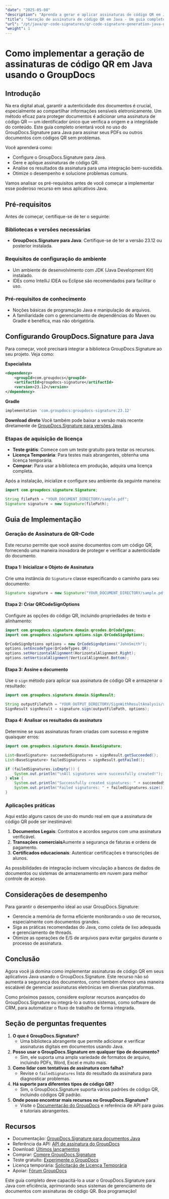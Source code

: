 ```yaml
---
"date": "2025-05-08"
"description": "Aprenda a gerar e aplicar assinaturas de código QR em Java usando o GroupDocs.Signature. Proteja seus documentos com este guia passo a passo detalhado."
"title": "Geração de assinatura de código QR em Java - Um guia completo usando GroupDocs"
"url": "/pt/java/qr-code-signatures/qr-code-signature-generation-java-groupdocs/"
"weight": 1
---
```


# Como implementar a geração de assinaturas de código QR em Java usando o GroupDocs

## Introdução

Na era digital atual, garantir a autenticidade dos documentos é crucial, especialmente ao compartilhar informações sensíveis eletronicamente. Um método eficaz para proteger documentos é adicionar uma assinatura de código QR — um identificador único que verifica a origem e a integridade do conteúdo. Este guia completo orientará você no uso do GroupDocs.Signature para Java para assinar seus PDFs ou outros documentos com códigos QR sem problemas.

Você aprenderá como:
- Configure o GroupDocs.Signature para Java.
- Gere e aplique assinaturas de código QR.
- Analise os resultados da assinatura para uma integração bem-sucedida.
- Otimize o desempenho e solucione problemas comuns.

Vamos analisar os pré-requisitos antes de você começar a implementar esse poderoso recurso em seus aplicativos Java.

## Pré-requisitos

Antes de começar, certifique-se de ter o seguinte:

### Bibliotecas e versões necessárias
- **GroupDocs.Signature para Java**: Certifique-se de ter a versão 23.12 ou posterior instalada.

### Requisitos de configuração do ambiente
- Um ambiente de desenvolvimento com JDK (Java Development Kit) instalado.
- IDEs como IntelliJ IDEA ou Eclipse são recomendados para facilitar o uso.

### Pré-requisitos de conhecimento
- Noções básicas de programação Java e manipulação de arquivos.
- A familiaridade com o gerenciamento de dependências do Maven ou Gradle é benéfica, mas não obrigatória.

## Configurando GroupDocs.Signature para Java

Para começar, você precisará integrar a biblioteca GroupDocs.Signature ao seu projeto. Veja como:

**Especialista**
```xml
<dependency>
    <groupId>com.groupdocs</groupId>
    <artifactId>groupdocs-signature</artifactId>
    <version>23.12</version>
</dependency>
```

**Gradle**
```gradle
implementation 'com.groupdocs:groupdocs-signature:23.12'
```

**Download direto**
Você também pode baixar a versão mais recente diretamente de [GroupDocs.Signature para versões Java](https://releases.groupdocs.com/signature/java/).

### Etapas de aquisição de licença

- **Teste grátis**: Comece com um teste gratuito para testar os recursos.
- **Licença Temporária**: Para testes mais abrangentes, obtenha uma licença temporária.
- **Comprar**: Para usar a biblioteca em produção, adquira uma licença completa.

Após a instalação, inicialize e configure seu ambiente da seguinte maneira:
```java
import com.groupdocs.signature.Signature;

String filePath = "YOUR_DOCUMENT_DIRECTORY/sample.pdf";
Signature signature = new Signature(filePath);
```

## Guia de Implementação

### Geração de Assinatura de QR-Code

Este recurso permite que você assine documentos com um código QR, fornecendo uma maneira inovadora de proteger e verificar a autenticidade do documento.

#### Etapa 1: Inicializar o Objeto de Assinatura
Crie uma instância do `Signature` classe especificando o caminho para seu documento:
```java
Signature signature = new Signature("YOUR_DOCUMENT_DIRECTORY/sample.pdf");
```

#### Etapa 2: Criar QRCodeSignOptions
Configure as opções do código QR, incluindo propriedades de texto e alinhamento:
```java
import com.groupdocs.signature.domain.qrcodes.QrCodeTypes;
import com.groupdocs.signature.options.sign.QrCodeSignOptions;

QrCodeSignOptions options = new QrCodeSignOptions("JohnSmith");
options.setEncodeType(QrCodeTypes.QR);
options.setHorizontalAlignment(HorizontalAlignment.Right);
options.setVerticalAlignment(VerticalAlignment.Bottom);
```

#### Etapa 3: Assine o documento
Use o `sign` método para aplicar sua assinatura de código QR e armazenar o resultado:
```java
import com.groupdocs.signature.domain.SignResult;

String outputFilePath = "YOUR_OUTPUT_DIRECTORY/SignWithResultAnalysis/sample_signed.pdf";
SignResult signResult = signature.sign(outputFilePath, options);
```

#### Etapa 4: Analisar os resultados da assinatura
Determine se suas assinaturas foram criadas com sucesso e registre quaisquer erros:
```java
import com.groupdocs.signature.domain.BaseSignature;

List<BaseSignature> succeededSignatures = signResult.getSucceeded();
List<BaseSignature> failedSignatures = signResult.getFailed();

if (failedSignatures.isEmpty()) {
    System.out.println("\nAll signatures were successfully created!");
} else {
    System.out.println("Successfully created signatures: " + succeededSignatures.size());
    System.out.println("Failed signatures: " + failedSignatures.size());
}
```

### Aplicações práticas
Aqui estão alguns casos de uso do mundo real em que a assinatura de código QR pode ser inestimável:
1. **Documentos Legais**: Contratos e acordos seguros com uma assinatura verificável.
2. **Transações comerciais**Aumente a segurança de faturas e ordens de pagamento.
3. **Certificados educacionais**: Autenticar certificações e transcrições de alunos.

As possibilidades de integração incluem vinculação a bancos de dados de documentos ou sistemas de armazenamento em nuvem para melhor controle de acesso.

## Considerações de desempenho
Para garantir o desempenho ideal ao usar GroupDocs.Signature:
- Gerencie a memória de forma eficiente monitorando o uso de recursos, especialmente com documentos grandes.
- Siga as práticas recomendadas do Java, como coleta de lixo adequada e gerenciamento de threads.
- Otimize as operações de E/S de arquivos para evitar gargalos durante o processo de assinatura.

## Conclusão
Agora você já domina como implementar assinaturas de código QR em seus aplicativos Java usando o GroupDocs.Signature. Este recurso não só aumenta a segurança dos documentos, como também oferece uma maneira escalável de gerenciar assinaturas eletrônicas em diversas plataformas.

Como próximos passos, considere explorar recursos avançados do GroupDocs.Signature ou integrá-lo a outros sistemas, como software de CRM, para automatizar o fluxo de trabalho de forma integrada.

## Seção de perguntas frequentes
1. **O que é GroupDocs.Signature?**
   - Uma biblioteca abrangente que permite adicionar e verificar assinaturas digitais em documentos usando Java.
2. **Posso usar o GroupDocs.Signature em qualquer tipo de documento?**
   - Sim, ele suporta uma ampla variedade de formatos de arquivo, incluindo PDFs, Word, Excel e muito mais.
3. **Como lidar com tentativas de assinatura com falha?**
   - Revise o `failedSignatures` lista do resultado da assinatura para diagnosticar problemas.
4. **Há suporte para diferentes tipos de código QR?**
   - Sim, o GroupDocs.Signature suporta vários padrões de código QR, incluindo códigos QR padrão.
5. **Onde posso encontrar mais recursos no GroupDocs.Signature?**
   - Visite o [Documentação do GroupDocs](https://docs.groupdocs.com/signature/java/) e referência de API para guias e tutoriais abrangentes.

## Recursos
- Documentação: [GroupDocs.Signature para documentos Java](https://docs.groupdocs.com/signature/java/)
- Referência da API: [API de assinatura do GroupDocs](https://reference.groupdocs.com/signature/java/)
- Download: [Últimos lançamentos](https://releases.groupdocs.com/signature/java/)
- Comprar: [Compre GroupDocs.Signature](https://purchase.groupdocs.com/buy)
- Teste gratuito: [Experimente o GroupDocs](https://releases.groupdocs.com/signature/java/)
- Licença temporária: [Solicitação de Licença Temporária](https://purchase.groupdocs.com/temporary-license/)
- Apoiar: [Fórum GroupDocs](https://forum.groupdocs.com/c/signature/)

Este guia completo deve capacitá-lo a usar o GroupDocs.Signature para Java com eficiência, aprimorando seus sistemas de gerenciamento de documentos com assinaturas de código QR. Boa programação!